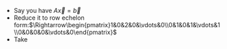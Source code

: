 - Say you have $A\vec{x}=\vec{b}$
- Reduce it to row echelon form:$\Rightarrow\begin{pmatrix}1&0&2&0&\vdots&0\\0&1&0&1&\vdots&1\\0&0&0&0&\vdots&0\end{pmatrix}$
- Take 